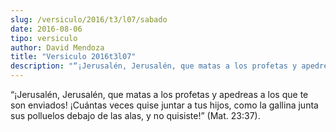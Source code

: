 ```yaml
---
slug: /versiculo/2016/t3/l07/sabado
date: 2016-08-06
tipo: versiculo
author: David Mendoza
title: "Versiculo 2016t3l07"
description: "“¡Jerusalén, Jerusalén, que matas a los profetas y apedreas a los que te son enviados! ¡Cuántas veces quise juntar a tus hijos, como la gallina junta sus polluelos debajo de las alas, y no quisiste!” (Mat. 23:37)."
---
```


“¡Jerusalén, Jerusalén, que matas a los profetas y apedreas a los que te son enviados! ¡Cuántas veces quise juntar a tus hijos, como la gallina junta sus polluelos debajo de las alas, y no quisiste!” (Mat. 23:37).
